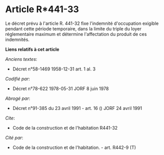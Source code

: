 # Article R*441-33

Le décret prévu à l'article R. 441-32 fixe l'indemnité d'occupation exigible pendant cette période temporaire, dans la limite
du triple du loyer réglementaire maximum et détermine l'affectation du produit de ces indemnités.

**Liens relatifs à cet article**

_Anciens textes_:

  - Décret n°58-1469 1958-12-31 art. 1 al. 3

_Codifié par_:

  - Décret n°78-622 1978-05-31 JORF 8 juin 1978

_Abrogé par_:

  - Décret n°91-385 du 23 avril 1991 - art. 16 () JORF 24 avril 1991

_Cite_:

  - Code de la construction et de l'habitation R441-32

_Cité par_:

  - Code de la construction et de l'habitation. - art. R442-9 (T)
